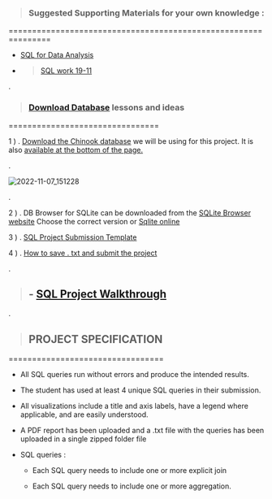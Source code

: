 


> ### Suggested Supporting Materials for your own knowledge :


===============================================================


- [ SQL for Data Analysis](https://github.com/nancyalaswad90/nancyalaswad90/blob/master/Certification%20as%20Oracle%20developer%20professional%20.md)


- > [SQL work 19-11](https://docs.google.com/presentation/d/1R4wSPqg5bMT4PBB0rGpM836UvBh6pbDfiJZ7N2LtSKo/edit#slide=id.ge1e60c3288_0_12)

.


> ### [Download Database](https://learn.udacity.com/nanodegrees/nd098-mcit/parts/cd0023/lessons/ls0527/concepts/f9b933c4-678b-47e2-b624-0531e18a21e6) lessons and ideas 


================================


1 ) . [Download the Chinook database](https://video.udacity-data.com/topher/2021/March/6053d783_chinook-db/chinook-db.zip) we will be using for this project. It is also [available at the bottom of the page.](https://learn.udacity.com/nanodegrees/nd098-mcit/parts/cd0023/lessons/ls0527/concepts/f9b933c4-678b-47e2-b624-0531e18a21e6)



.


![2022-11-07_151228](https://user-images.githubusercontent.com/36210723/200319196-887e8b39-900b-4e70-9ab3-48d7a6897264.png)



.


2 ) .  DB Browser for SQLite can be downloaded from the [SQLite Browser website](https://sqlitebrowser.org/dl/) Choose the correct version or [Sqlite online](https://sqliteonline.com/)




3 ) . [SQL Project Submission Template](https://video.udacity-data.com/topher/2018/May/5afd9585_sql-project-submission-template-1/sql-project-submission-template-1.pptx)





4 ) . [How to save . txt  and submit the project](https://www.youtube.com/watch?v=DPI-EEfydH0)



.


> ## - [SQL Project Walkthrough](https://www.youtube.com/watch?v=sO1I4ddw4jI)




.


> ## PROJECT SPECIFICATION

=================================

- All SQL queries run without errors and produce the intended results.

- The student has used at least 4 unique SQL queries in their submission.

- All visualizations include a title and axis labels, have a legend where applicable, and are easily understood.

- A PDF report has been uploaded and a .txt file with the queries has been uploaded in a single zipped folder file

-  SQL queries : 
    
    -  Each SQL query needs to include one or more explicit join

    -   Each SQL query needs to include one or more aggregation.



